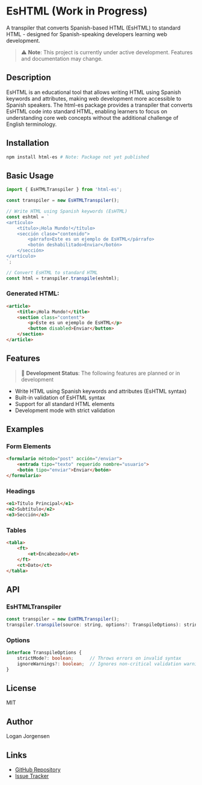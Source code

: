 # EsHTML (Work in Progress)

A transpiler that converts Spanish-based HTML (EsHTML) to standard HTML - designed for Spanish-speaking developers learning web development.

> ⚠️ **Note**: This project is currently under active development. Features and documentation may change.

## Description

EsHTML is an educational tool that allows writing HTML using Spanish keywords and attributes, making web development more accessible to Spanish speakers. The html-es package provides a transpiler that converts EsHTML code into standard HTML, enabling learners to focus on understanding core web concepts without the additional challenge of English terminology.

## Installation

```bash
npm install html-es # Note: Package not yet published
```

## Basic Usage

```javascript
import { EsHTMLTranspiler } from 'html-es';

const transpiler = new EsHTMLTranspiler();

// Write HTML using Spanish keywords (EsHTML)
const eshtml = `
<artículo>
    <título>¡Hola Mundo!</título>
    <sección clase="contenido">
        <párrafo>Este es un ejemplo de EsHTML</párrafo>
        <botón deshabilitado>Enviar</botón>
    </sección>
</artículo>
`;

// Convert EsHTML to standard HTML
const html = transpiler.transpile(eshtml);
```

### Generated HTML:
```html
<article>
    <title>¡Hola Mundo!</title>
    <section class="content">
        <p>Este es un ejemplo de EsHTML</p>
        <button disabled>Enviar</button>
    </section>
</article>
```

## Features

> 🚧 **Development Status**: The following features are planned or in development

- Write HTML using Spanish keywords and attributes (EsHTML syntax)
- Built-in validation of EsHTML syntax
- Support for all standard HTML elements
- Development mode with strict validation

## Examples

### Form Elements
```html
<formulario método="post" acción="/enviar">
    <entrada tipo="texto" requerido nombre="usuario">
    <botón tipo="enviar">Enviar</botón>
</formulario>
```

### Headings
```html
<e1>Título Principal</e1>
<e2>Subtítulo</e2>
<e3>Sección</e3>
```

### Tables
```html
<tabla>
    <ft>
        <et>Encabezado</et>
    </ft>
    <ct>Dato</ct>
</tabla>
```

## API

### EsHTMLTranspiler
```javascript
const transpiler = new EsHTMLTranspiler();
transpiler.transpile(source: string, options?: TranspileOptions): string;
```

### Options
```typescript
interface TranspileOptions {
    strictMode?: boolean;      // Throws errors on invalid syntax
    ignoreWarnings?: boolean;  // Ignores non-critical validation warnings
}
```

## License

MIT

## Author

Logan Jorgensen

## Links

- [GitHub Repository](https://github.com/username/html-es)
- [Issue Tracker](https://github.com/username/html-es/issues)
